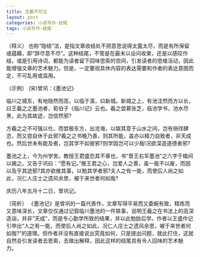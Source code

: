 ```yaml
---
title: 含蓄不尽法
layout: post
categories: 小说写作-结尾
tags: 小说写作-结尾
---
```


〔释义〕 也称“隐结”法，是指文章收结处不把意思说得太露太尽，而是有所保留或蕴藉，即“辞尽意不尽”。这种结尾，不管是在最末以设问收束，还是以感叹作结，或是引用诗词，都能为读者留下回味思索的空间，引发读者的思维活动，因此能增强文章的艺术魅力。但是，一定要视具休内容的表达需要和作者的表达意图而定，不可乱用或滥用。

〔示例〕 (宋)曾巩：《墨池记》

临川之城东，有地隐然而高，以临于溪，曰新城。新城之上，有池洼然而方以长，曰王羲之之墨池者，荀伯子《临川记》云也。羲之尝慕张芝，临池学书，池水尽黑，此为其故迹，岂信然邪?

方羲之之不可强以仕，而尝极东方，出沧海，以娱其意于山水之间，岂有徜徉肆恣，而又尝自休于此邪?羲之之书晚乃善，则其所能，盖亦以精力自致者，非天成也。然后世未有能及者，岂其学不如彼邪?则学固岂可以少哉!况欲深造道德者邪?

墨池之上，今为州学舍。教授王君盛恐其不章也，书“晋王右军墨池”之六字于楹间以揭之。又告于巩曰：“愿有记。”推王君之心，岂爱人之善，虽一能不以废，而因以及乎其迹邪?其亦欲推其事，以勉其学者邪?夫人之有一能，而使后人尚之如此，况仁人庄士之遗风余思，被于来世者何如哉?

庆历八年五月十二日，曾巩记。

〔简析〕 《墨池记》是曾巩的一篇代表作，文章写得平易而又委婉有致，精炼而又意味深长，文章仅仅通过记叙临川墨池的一件轶事，说明王羲之在书法上的高深造诣，并非“天成”，而是专心勤学所致的结果，并以此勉励后学。作者以王盛作记引申出“人之有一能，而使后人尚之如此，况仁人庄士之遗风余思，被于来世者何如哉?”的道理。但作者并没有直接说出究竟如何，只是提出问题，就此打住，这就自然会引发读者去思索，去做出解释，因此这样的结尾具有令人回味的艺术魅力。 